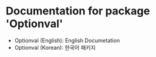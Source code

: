 # Documentation for package 'Optionval'

- Optionval (English): English Documetation
- Optionval (Korean): 한국어 패키지 
